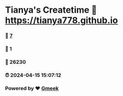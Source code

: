 # Tianya's Createtime :link: https://tianya778.github.io 
### :page_facing_up: [7](https://tianya778.github.io/tag.html) 
### :speech_balloon: 1 
### :hibiscus: 26230 
### :alarm_clock: 2024-04-15 15:07:12 
### Powered by :heart: [Gmeek](https://github.com/Meekdai/Gmeek)
